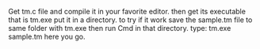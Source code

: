 Get tm.c file and compile it in your favorite editor. 
then get its executable that is tm.exe 
put it in a directory. 
to try if it work save the sample.tm file to same folder with tm.exe
then run Cmd in that directory. 
type:   tm.exe sample.tm 
here you go.
